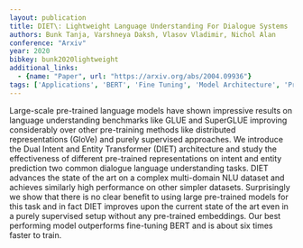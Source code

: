 ```yaml
---
layout: publication
title: DIET\: Lightweight Language Understanding For Dialogue Systems
authors: Bunk Tanja, Varshneya Daksh, Vlasov Vladimir, Nichol Alan
conference: "Arxiv"
year: 2020
bibkey: bunk2020lightweight
additional_links:
  - {name: "Paper", url: "https://arxiv.org/abs/2004.09936"}
tags: ['Applications', 'BERT', 'Fine Tuning', 'Model Architecture', 'Pretraining Methods', 'Reinforcement Learning', 'Training Techniques', 'Transformer']
---
```

Large-scale pre-trained language models have shown impressive results on language understanding benchmarks like GLUE and SuperGLUE improving considerably over other pre-training methods like distributed representations (GloVe) and purely supervised approaches. We introduce the Dual Intent and Entity Transformer (DIET) architecture and study the effectiveness of different pre-trained representations on intent and entity prediction two common dialogue language understanding tasks. DIET advances the state of the art on a complex multi-domain NLU dataset and achieves similarly high performance on other simpler datasets. Surprisingly we show that there is no clear benefit to using large pre-trained models for this task and in fact DIET improves upon the current state of the art even in a purely supervised setup without any pre-trained embeddings. Our best performing model outperforms fine-tuning BERT and is about six times faster to train.
